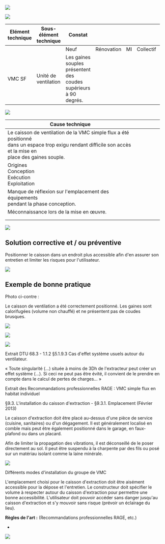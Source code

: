 ![](<images/VMC simple flux - unité de ventilation - NON QUALITE/_page_0_Picture_0.jpeg>)

![](<images/VMC simple flux - unité de ventilation - NON QUALITE/_page_0_Picture_1.jpeg>)

| Elément technique | Sous-élément<br>technique | Constat                                                          |            |    |           |           |
|-------------------|---------------------------|------------------------------------------------------------------|------------|----|-----------|-----------|
|                   |                           | Neuf                                                             | Rénovation | MI | Collectif | Tertiaire |
| VMC SF            | Unité de ventilation      | Les gaines souples présentent des coudes supérieurs à 90 degrés. |            |    |           |           |

![](<images/VMC simple flux - unité de ventilation - NON QUALITE/_page_0_Picture_3.jpeg>)

| Cause technique                                                                                                                                                     |  |  |  |  |  |
|---------------------------------------------------------------------------------------------------------------------------------------------------------------------|--|--|--|--|--|
| Le caisson de ventilation de la VMC simple flux a été positionné<br>dans un espace trop exigu rendant difficile son accès et la mise en<br>place des gaines souple. |  |  |  |  |  |
| Origines<br>Conception<br>Exécution<br>Exploitation                                                                                                                 |  |  |  |  |  |
| Manque de réflexion sur l'emplacement des équipements<br>pendant la phase conception.                                                                               |  |  |  |  |  |
| Méconnaissance lors de la mise en œuvre.                                                                                                                            |  |  |  |  |  |
|                                                                                                                                                                     |  |  |  |  |  |
|                                                                                                                                                                     |  |  |  |  |  |

![](<images/VMC simple flux - unité de ventilation - NON QUALITE/_page_0_Figure_5.jpeg>)

## **Solution corrective et / ou préventive**

Positionner le caisson dans un endroit plus accessible afin d'en assurer son entretien et limiter les risques pour l'utilisateur.

![](<images/VMC simple flux - unité de ventilation - NON QUALITE/_page_0_Picture_8.jpeg>)

## **Exemple de bonne pratique**

Photo ci-contre :

Le caisson de ventilation a été correctement positionné. Les gaines sont calorifugées (volume non chauffé) et ne présentent pas de coudes brusques.

![](<images/VMC simple flux - unité de ventilation - NON QUALITE/_page_0_Picture_13.jpeg>)

![](<images/VMC simple flux - unité de ventilation - NON QUALITE/_page_1_Picture_0.jpeg>)

![](<images/VMC simple flux - unité de ventilation - NON QUALITE/_page_1_Picture_1.jpeg>)

Extrait DTU 68.3 - 1.1.2 §5.1.9.3 Cas d'effet système usuels autour du ventilateur.

« Toute singularité (…) située à moins de 3Dh de l'extracteur peut créer un effet système (…). Si ceci ne peut pas être évité, il convient de le prendre en compte dans le calcul de pertes de charges… »

Extrait des Recommandations professionnelles RAGE : VMC simple flux en habitat individuel

§9.3. L'installation du caisson d'extraction - §9.3.1. Emplacement (Février 2013)

Le caisson d'extraction doit être placé au-dessus d'une pièce de service (cuisine, sanitaires) ou d'un dégagement. Il est généralement localisé en comble mais peut être également positionné dans le garage, en faux-plafond ou dans un placard.

Afin de limiter la propagation des vibrations, il est déconseillé de le poser directement au sol. Il peut être suspendu à la charpente par des fils ou posé sur un matériau isolant comme la laine minérale.

![](<images/VMC simple flux - unité de ventilation - NON QUALITE/_page_1_Figure_8.jpeg>)

Différents modes d'installation du groupe de VMC

L'emplacement choisi pour le caisson d'extraction doit être aisément accessible pour la dépose et l'entretien. Le constructeur doit spécifier le volume à respecter autour du caisson d'extraction pour permettre une bonne accessibilité. L'utilisateur doit pouvoir accéder sans danger jusqu'au caisson d'extraction et s'y mouvoir sans risque (prévoir un éclairage du lieu).

**Règles de l'art :** (Recommandations professionnelles RAGE, etc.)

-

![](<images/VMC simple flux - unité de ventilation - NON QUALITE/_page_1_Picture_13.jpeg>)